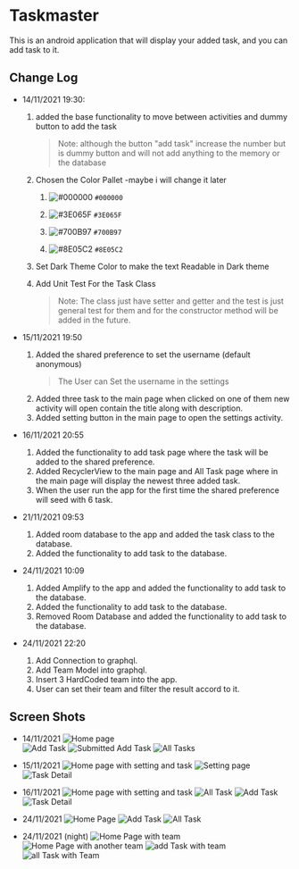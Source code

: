 # Taskmaster

This is an android application that will display your added task, and you can add task to it.

## Change Log

- 14/11/2021 19:30:

  1. added the base functionality to move between activities and dummy button to add the task
     > Note: although the button "add task" increase the number but is dummy button and will not add anything to the memory or the database
  2. Chosen the Color Pallet -maybe i will change it later

     1. ![#000000](https://via.placeholder.com/15/FFFFFF/000000?text=+) `#000000`

     2. ![#3E065F](https://via.placeholder.com/15/3E065F/000000?text=+) `#3E065F`

     3. ![#700B97](https://via.placeholder.com/15/700B97/000000?text=+) `#700B97`

     4. ![#8E05C2](https://via.placeholder.com/15/8E05C2/000000?text=+) `#8E05C2`

  3. Set Dark Theme Color to make the text Readable in Dark theme
  4. Add Unit Test For the Task Class
     > Note: The class just have setter and getter and the test is just general test for them and for the constructor method will be added in the future.

- 15/11/2021 19:50

  1. Added the shared preference to set the username (default anonymous)
     > The User can Set the username in the settings
  2. Added three task to the main page when clicked on one of them new activity will open contain the title along with description.
  3. Added setting button in the main page to open the settings activity.

- 16/11/2021 20:55

  1. Added the functionality to add task page where the task will be added to the shared preference.
  2. Added RecyclerView to the main page and All Task page where in the main page will display the newest three added task.
  3. When the user run the app for the first time the shared preference will seed with 6 task.

- 21/11/2021 09:53

  1. Added room database to the app and added the task class to the database.
  2. Added the functionality to add task to the database.

- 24/11/2021 10:09
  1. Added Amplify to the app and added the functionality to add task to the database.
  2. Added the functionality to add task to the database.
  3. Removed Room Database and added the functionality to add task to the database.

- 24/11/2021 22:20
  1. Add Connection to graphql.
  2. Add Team Model into graphql.
  3. Insert 3 HardCoded team into the app.
  4. User can set their team and filter the result accord to it.

## Screen Shots

- 14/11/2021
  ![Home page](./screenshots/homepage.jpg)  
  ![Add Task](./screenshots/addtask.jpg)
  ![Submitted Add Task](./screenshots/addtasksubmitted.jpg)
  ![All Tasks](./screenshots/alltask.jpg)

- 15/11/2021
  ![Home page with setting and task](./screenshots/hompageWithusernameAndtaskBar.jpg)
  ![Setting page](./screenshots/settingName.jpg)
  ![Task Detail](./screenshots/taskDetail.jpg)

- 16/11/2021
  ![Home page with setting and task](./screenshots/homepageRCView.jpg)
  ![All Task](./screenshots/allTaskFun.jpg)
  ![Add Task](./screenshots/addTaskWithFun.jpg)
  ![Task Detail](./screenshots/taskDetailFun.jpg)

- 24/11/2021
  ![Home Page](./screenshots/HomePageAWS.jpg)
  ![Add Task](./screenshots/AddTaskAWS.jpg)
  ![All Task](./screenshots/AllTaskAWS.jpg)

- 24/11/2021 (night)
  ![Home Page with team](./screenshots/homePageTeam.jpg)
  ![Home Page with another team](./screenshots/homePageTeam2.jpg)
  ![add Task with team](./screenshots/addTaskTeam.jpg)
  ![all Task with Team](./screenshots/allTaskTeam.jpg)